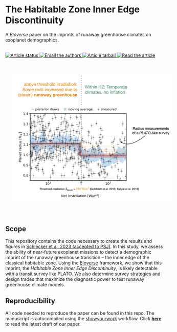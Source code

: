 # The Habitable Zone Inner Edge Discontinuity
A _Bioverse_ paper on the imprints of runaway greenhouse climates on exoplanet demographics. 

[//]: # (<p align="left">)

[//]: # (<img width = "300" src="src/figures/logo.jpg" alt="logo"/>)

[//]: # (</p>)

<br>
<a href="https://github.com/matiscke/hz-inner-edge-discontinuity/actions/workflows/build.yml">
<img src="https://github.com/matiscke/hz-inner-edge-discontinuity/actions/workflows/build.yml/badge.svg?branch=main" alt="Article status"/>
</a>
<a href="mailto:schlecker@arizona.edu">
      <img src="https://img.shields.io/badge/contact-authors-blueviolet.svg?style=flat" alt="Email the authors"/>
</a>
<a href="https://github.com/matiscke/hz-inner-edge-discontinuity/raw/main-pdf/arxiv.tar.gz">
<img src="https://img.shields.io/badge/article-tarball-blue.svg?style=flat" alt="Article tarball"/>
</a>
<a href="https://github.com/matiscke/hz-inner-edge-discontinuity/raw/main-pdf/ms.pdf">
<img src="https://img.shields.io/badge/article-pdf-blue.svg?style=flat" alt="Read the article"/>
</a>
<br>

<img align="center" width = "700" hspace="20" vspace="40" src="HZIED_teaser.jpg" alt="teaser image"/>
<br>


## Scope
This repository contains the code necessary to create the results and figures in [Schlecker et al. 2023 (accepted to PSJ)](https://github.com/matiscke/hz-inner-edge-discontinuity). In this study, we assess the ability of near-future exoplanet missions to detect a demographic imprint of the runaway greenhouse transition – the inner edge of the classical habitable zone.
Using the [Bioverse](https://github.com/danielapai/bioverse) framework, we show that this imprint, the _Habitable Zone Inner Edge Discontinuity_, is likely detectable with a transit survey like PLATO. 
We also determine survey strategies and design trades that maximize the diagnostic power to test runaway greenhouse climate models.

## Reproducibility
All code needed to reproduce the paper can be found in this repo. The manuscript is autocompiled using the [showyourwork](https://github.com/rodluger/showyourwork) workflow.
Click [**here**](https://github.com/matiscke/hz-inner-edge-discontinuity/raw/main-pdf/ms.pdf) to read the latest draft of our paper.



[//]: # (Once paper is out: Explain usage, dependencies, data sets similar to https://github.com/katiebreivik/hush)
